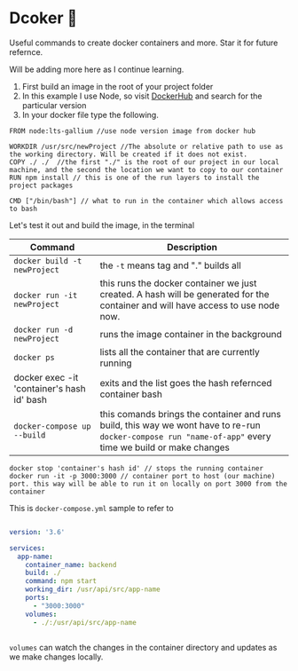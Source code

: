 # Dcoker 🐬 
Useful commands to create docker containers and more. Star it for future refernce. 

Will be adding more here as I continue learning. 


1. First build an image in the root of your project folder 
2. In this example I use Node, so visit [DockerHub](https://hub.docker.com/) and search for the particular version
3. In your docker file type the following.
 
```
FROM node:lts-gallium //use node version image from docker hub

WORKDIR /usr/src/newProject //The absolute or relative path to use as the working directory. Will be created if it does not exist.
COPY ./ ./  //the first "./" is the root of our project in our local machine, and the second the location we want to copy to our container
RUN npm install // this is one of the run layers to install the project packages

CMD ["/bin/bash"] // what to run in the container which allows access to bash

```
Let's test it out and build the image, in the terminal

| Command   | Description  |
| ------------- | ------------- |
|`docker build -t newProject`| the `-t` means tag and "." builds all |
|`docker run -it newProject` | this runs the docker container we just created. A hash will be generated for the container and will have access to use node now.|
|`docker run -d newProject`| runs the image container in the background |
|`docker ps`|lists all the container that are currently running|
|docker exec -it 'container's hash id' bash| exits and the list goes the hash refernced container bash|
|`docker-compose up --build`| this comands brings the container and runs build, this way we wont have to re-run `docker-compose run "name-of-app"` every time we build or make changes |
```
docker stop 'container's hash id' // stops the running container
docker run -it -p 3000:3000 // container port to host (our machine) port. this way will be able to run it on locally on port 3000 from the container
```

This is `docker-compose.yml` sample to refer to

```yml

version: '3.6'

services:
  app-name:
    container_name: backend
    build: ./
    command: npm start
    working_dir: /usr/api/src/app-name
    ports:
      - "3000:3000"
    volumes:
      - ./:/usr/api/src/app-name 
    
```

`volumes` can watch the changes in the container directory and updates as we make changes locally. 

